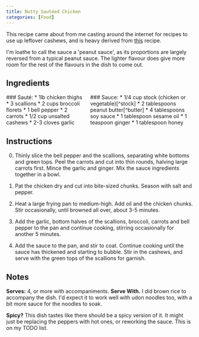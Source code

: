 ```yaml
---
title: Nutty Sautéed Chicken
categories: [Food]
---
```

This recipe came about from me casting around the internet for recipes to use up leftover cashews, and is heavy derived from [this](https://www.wholekitchensink.com/paleo-cashew-chicken/) recipe. 

I'm loathe to call the sauce a 'peanut sauce', as its proportions are largely reversed from a typical peanut sauce. The lighter flavour does give more room for the rest of the flavours in the dish to come out.

## Ingredients

<div class="columns" markdown="1">

<div markdown="1">
### Sauté:
* 1lb chicken thighs
* 3 scallions
* 2 cups broccoli florets
* 1 bell pepper
* 2 carrots
* 1/2 cup unsalted cashews
* 2-3 cloves garlic
</div>

<div markdown="1">
### Sauce:
* 1/4 cup stock (chicken or vegetable)[^stock]
* 2 tablespoons peanut butter[^butter]
* 4 tablespoons soy sauce
* 1 tablespoon sesame oil
* 1 teaspoon ginger
* 1 tablespoon honey
</div>

</div>

[^stock]: I used vegetable bullion.
[^butter]: The sort made with nothing but peanuts. Other 100% nut butters should work to similar effect.

## Instructions
0. Thinly slice the bell pepper and the scallions, separating white bottoms and green tops. Peel the carrots and cut into thin rounds, halving large carrots first. Mince the garlic and ginger. Mix the sauce ingredients together in a bowl.

0. Pat the chicken dry and cut into bite-sized chunks. Season with salt and pepper.

0. Heat a large frying pan to medium-high. Add oil and the chicken chunks. Stir occasionally, until browned all over, about 3-5 minutes.

0. Add the garlic, bottom halves of the scallions, broccoli, carrots and bell pepper to the pan and continue cooking, stirring occasionally for another 5 minutes.

0. Add the sauce to the pan, and stir to coat. Continue cooking until the sauce has thickened and starting to bubble. Stir in the cashews, and serve with the green tops of the scallions for garnish.

## Notes
**Serves:** 4, or more with accompaniments.
**Serve With.** I did brown rice to accompany the dish. I'd expect it to work well with udon noodles too, with a bit more sauce for the noodles to soak.

**Spicy?** This dish tastes like there should be a spicy version of it. It might just be replacing the peppers with hot ones, or reworking the sauce. This is on my TODO list.
